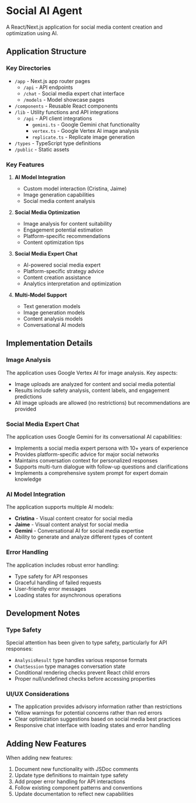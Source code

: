 # Social AI Agent

A React/Next.js application for social media content creation and optimization using AI.

## Application Structure

### Key Directories

- `/app` - Next.js app router pages
  - `/api` - API endpoints
  - `/chat` - Social media expert chat interface
  - `/models` - Model showcase pages
- `/components` - Reusable React components
- `/lib` - Utility functions and API integrations
  - `/api` - API client integrations
    - `gemini.ts` - Google Gemini chat functionality
    - `vertex.ts` - Google Vertex AI image analysis
    - `replicate.ts` - Replicate image generation
- `/types` - TypeScript type definitions
- `/public` - Static assets

### Key Features

1. **AI Model Integration**
   - Custom model interaction (Cristina, Jaime)
   - Image generation capabilities
   - Social media content analysis

2. **Social Media Optimization**
   - Image analysis for content suitability
   - Engagement potential estimation
   - Platform-specific recommendations
   - Content optimization tips

3. **Social Media Expert Chat**
   - AI-powered social media expert
   - Platform-specific strategy advice
   - Content creation assistance
   - Analytics interpretation and optimization
   
4. **Multi-Model Support**
   - Text generation models
   - Image generation models
   - Content analysis models
   - Conversational AI models

## Implementation Details

### Image Analysis

The application uses Google Vertex AI for image analysis. Key aspects:

- Image uploads are analyzed for content and social media potential
- Results include safety analysis, content labels, and engagement predictions
- All image uploads are allowed (no restrictions) but recommendations are provided

### Social Media Expert Chat

The application uses Google Gemini for its conversational AI capabilities:

- Implements a social media expert persona with 10+ years of experience
- Provides platform-specific advice for major social networks
- Maintains conversation context for personalized responses
- Supports multi-turn dialogue with follow-up questions and clarifications
- Implements a comprehensive system prompt for expert domain knowledge

### AI Model Integration

The application supports multiple AI models:

- **Cristina** - Visual content creator for social media
- **Jaime** - Visual content analyst for social media
- **Gemini** - Conversational AI for social media expertise
- Ability to generate and analyze different types of content

### Error Handling

The application includes robust error handling:

- Type safety for API responses
- Graceful handling of failed requests
- User-friendly error messages
- Loading states for asynchronous operations

## Development Notes

### Type Safety

Special attention has been given to type safety, particularly for API responses:

- `AnalysisResult` type handles various response formats
- `ChatSession` type manages conversation state
- Conditional rendering checks prevent React child errors
- Proper null/undefined checks before accessing properties

### UI/UX Considerations

- The application provides advisory information rather than restrictions
- Yellow warnings for potential concerns rather than red errors
- Clear optimization suggestions based on social media best practices
- Responsive chat interface with loading states and error handling

## Adding New Features

When adding new features:

1. Document new functionality with JSDoc comments
2. Update type definitions to maintain type safety
3. Add proper error handling for API interactions
4. Follow existing component patterns and conventions
5. Update documentation to reflect new capabilities 